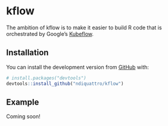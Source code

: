 
<!-- README.md is generated from README.Rmd. Please edit that file -->

# kflow

<!-- badges: start -->

<!-- badges: end -->

The ambition of kflow is to make it easier to build R code that is
orchestrated by Google’s [Kubeflow](https://www.kubeflow.org/).

## Installation

You can install the development version from
[GitHub](https://github.com/) with:

``` r
# install.packages("devtools")
devtools::install_github("ndiquattro/kflow")
```

## Example

Coming soon\!
